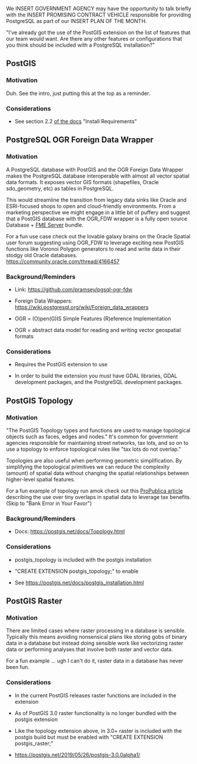 We INSERT GOVERNMENT AGENCY may have the opportunity to talk briefly with the 
INSERT PROMISING CONTRACT VEHICLE responsible for providing PostgreSQL as part 
of our INSERT PLAN OF THE MONTH. 

"I’ve already got the use of the PostGIS extension on the list of features that 
our team would want. Are there any other features or configurations that you 
think should be included with a PostgreSQL installation?"




## PostGIS

### Motivation 

Duh.  See the intro, just putting this at the top as a reminder.

### Considerations

* See section 2.2 [of the docs](https://postgis.net/docs/postgis_installation.html#install_short_version) 
"Install Requirements"





## PostgreSQL OGR Foreign Data Wrapper 

### Motivation 

A PostgreSQL database with PostGIS and the OGR Foreign Data Wrapper makes 
the PostgreSQL database interoperable with almost all vector spatial data formats.
It exposes vector GIS formats (shapefiles, Oracle sdo_geometry, etc) as tables
in PostgreSQL. 

This would streamline the transition from legacy data sinks like Oracle
and ESRI-focused shops to open and cloud-friendly environments.  From a marketing 
perspective we might engage in a little bit of puffery and suggest that a PostGIS 
database with the OGR_FDW wrapper is a fully open source Database + [FME Server](https://www.safe.com/fme/fme-server/) bundle.

For a fun use case check out the lovable galaxy brains on the Oracle 
Spatial user forum suggesting using OGR_FDW to leverage exciting new PostGIS 
functions like Voronoi Polygon generators to read and write data in their stodgy 
old Oracle databases.  https://community.oracle.com/thread/4166457

### Background/Reminders 

* Link: https://github.com/pramsey/pgsql-ogr-fdw

* Foreign Data Wrappers: https://wiki.postgresql.org/wiki/Foreign_data_wrappers

* OGR = (O)pen(G)IS Simple Features (R)eference Implementation 

* OGR = abstract data model for reading and writing vector geospatial formats 

### Considerations

* Requires the PostGIS extension to use

* In order to build the extension you must have GDAL libraries, GDAL development 
packages, and the PostgreSQL development packages.




## PostGIS Topology

### Motivation 

"The PostGIS Topology types and functions are used to manage topological objects 
such as faces, edges and nodes."  It's common for government agencies 
responsible for maintaining street networks, tax lots, and so on to use a topology 
to enforce topological rules like "tax lots do not overlap." 

Topologies are also useful when performing geometric simplification.  By 
simplifying the topological primitives we can reduce the complexity (amount)
of spatial data without changing the spatial relationships between higher-level
spatial features.

For a fun example of topology run amok check out this [ProPublica article](https://www.propublica.org/article/trump-inc-podcast-one-trump-tax-cut-meant-to-help-the-poor-a-billionaire-ended-up-winning-big) 
describing the use over tiny overlaps in spatial data to leverage tax benefits.
(Skip to "Bank Error in Your Favor")

### Background/Reminders 

* Docs: https://postgis.net/docs/Topology.html

### Considerations

* postgis_topology is included with the postgis installation

* "CREATE EXTENSION postgis_topology;" to enable

* See https://postgis.net/docs/postgis_installation.html




## PostGIS Raster

### Motivation 

There are limited cases where raster processing in a database is sensible. Typically 
this means avoiding nonsensical plans like storing gobs of binary data in 
a database but instead doing sensible work like vectorizing raster data or performing 
analyses that involve both raster and vector data.  

For a fun example ... ugh I can't do it, raster data in a database has never been
fun.

### Considerations

* In the current PostGIS releases raster functions are included in the extension

* As of PostGIS 3.0 raster functionality is no longer bundled with the postgis extension

* Like the topology extension above, in 3.0+ raster is included with the postgis 
build but must be enabled with "CREATE EXTENSION postgis_raster;"

* https://postgis.net/2019/05/26/postgis-3.0.0alpha1/
